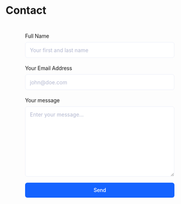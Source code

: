 # Contact

<section id='contact' class='section-margin'>
    <section class="formcarry-container"> <form action="https://formcarry.com/s/3eS1vYy52Z3" method="POST" enctype="multipart/form-data"> <div class="formcarry-block"> <label for="fc-generated-1-name">Full Name</label> <input type="text" name="name" id="fc-generated-1-name" placeholder="Your first and last name" /> </div> 	 <div class="formcarry-block"> <label for="fc-generated-1-email">Your Email Address</label> <input type="email" name="email" id="fc-generated-1-email" placeholder="john@doe.com" /> </div> 	 <div class="formcarry-block"> <label for="fc-generated-1-message">Your message</label> <textarea name="message" name="message" id="fc-generated-1-message" placeholder="Enter your message..."></textarea> </div> 	 <div class="formcarry-block"> <button type="submit">Send</button> </div> </form> </section> <style> @import url('https://fonts.googleapis.com/css2?family=Inter:wght@400;500&display=swap'); .formcarry-container { box-sizing: border-box; margin: 40px auto 0 auto; padding: 0; font-family: "Inter", sans-serif; font-size: 14px; font-weight: 400; line-height: 24px; letter-spacing: -0.01em; width: 400px; /* NORMAL */ --fc-border-color: #ECEFF9; --fc-normal-text-color: #0E0B3D; --fc-normal-placeholder-color: #B3B8D0; /* PRIMARY COLOR | HSL FORMAT*/ --fc-primary-color-hue: 220; --fc-error-color-hue: 356; --fc-primary-hsl: var(--fc-primary-color-hue), 100%, 54%; --fc-error-hsl: var(--fc-error-color-hue), 100%, 54%; /* HOVER */ --fc-field-hover-bg-color: #F7F9FC; --fc-border-hover-color: #DDE0EE; --fc-field-hover-text-color: #B3B8D0; --fc-border-active-color: #1463FF; } .formcarry-container * { box-sizing: border-box; } .formcarry-container label { display: block; cursor: pointer; } .formcarry-container .formcarry-block:not(:first-child) { margin-top: 16px; } /*============================================= = Fields = =============================================*/ .formcarry-container input, .formcarry-container textarea, .formcarry-container select { margin-top: 4px; width: 100%; height: 42px; border: 1px solid var(--fc-border-color); color: var(--fc-normal-text-color); border-radius: 6px; padding: 8px 12px; font-family: "Inter", sans-serif; font-size:14px; transition: 125ms background, 125ms color, 125ms box-shadow; } .formcarry-container textarea{ min-height: 188px; max-width: 100%; padding-top: 12px; } .formcarry-container input::placeholder, .formcarry-container textarea::placeholder, .formcarry-container select::placeholder { color: var(--fc-normal-placeholder-color); } .formcarry-container input:hover, .formcarry-container textarea:hover, .formcarry-container select:hover { border-color: var(--fc-border-hover-color); background-color: var(--fc-field-hover-bg-color); } .formcarry-container input:hover::placeholder, .formcarry-container textarea:hover::placeholder, .formcarry-container select:hover::placeholder { color: var(--fc-field-hover-text-color); } .formcarry-container input:focus, .formcarry-container textarea:focus, .formcarry-container select:focus { background-color: #fff; border-color: hsl(var(--fc-primary-hsl)); box-shadow: hsla(var(--fc-primary-hsl), 8%) 0px 0px 0px 3px; outline: none; } .formcarry-container select { background-image: url("data:image/svg+xml,%3Csvg width='24' height='24' viewBox='0 0 24 24' fill='none' xmlns='http://www.w3.org/2000/svg'%3E%3Cpath d='M11.9997 14.5001L8.46387 10.9642L9.64303 9.78589L11.9997 12.1434L14.3564 9.78589L15.5355 10.9642L11.9997 14.5001Z' fill='%236C6F93'/%3E%3C/svg%3E%0A"); /* background-position: calc(100% - 20px) calc(1em + 4px), calc(100% - 15px) calc(1em + 4px); */ background-size: 24px 24px; background-position: 98%; background-repeat: no-repeat; appearance: none; -webkit-appearance: none; } .formcarry-container button { font-family: "Inter", sans-serif; font-weight: 500; font-size: 14px; letter-spacing: -0.02em; height: 42px; line-height: 40px; width: 100%; border-radius: 6px; box-sizing: border-box; border: 1px solid hsla(var(--fc-primary-hsl)); background-color: hsla(var(--fc-primary-hsl)); color: #fff; cursor: pointer; } .formcarry-container button { font-family: "Inter", sans-serif; font-weight: 500; font-size: 14px; letter-spacing: -0.02em; height: 40px; line-height: 24px; width: 100%; border: 0; border-radius: 6px; box-sizing: border-box; background-color: hsla(var(--fc-primary-hsl)); color: #fff; cursor: pointer; box-shadow: 0 0 0 0 transparent; transition: 125ms all; } .formcarry-container button:hover { background: linear-gradient(0deg, rgba(0, 0, 0, 0.1), rgba(0, 0, 0, 0.1)), hsla(var(--fc-primary-hsl)); } .formcarry-container button:focus { background: linear-gradient(0deg, rgba(0, 0, 0, 0.2), rgba(0, 0, 0, 0.2)), hsla(var(--fc-primary-hsl)); border-inline: 1px solid inline rgba(255, 255, 255, 0.6); box-shadow: 0px 0px 0px 3px rgba(var(--fc-primary-hsl), 12%); } .formcarry-container button:active { background: linear-gradient(0deg, rgba(0, 0, 0, 0.2), rgba(0, 0, 0, 0.2)), hsla(var(--fc-primary-hsl)); } .formcarry-container button:disabled { background-color: hsla(var(--fc-primary-hsl), 40%); cursor: not-allowed; } .formcarry-container input:focus:required:invalid, .formcarry-container input:focus:invalid, .formcarry-container select:focus:required:invalid, .formcarry-container select:focus:invalid { color: hsl(var(--fc-error-hsl)); border-color: hsl(var(--fc-error-hsl)); box-shadow: 0px 0px 0px 3px hsla(var(--fc-error-hsl), 12%); } /*===== End of Fields ======*/ </style>
</section>
